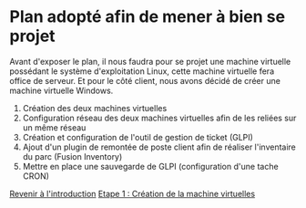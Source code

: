 # Plan adopté afin de mener à bien se projet 

Avant d'exposer le plan, il nous faudra pour se projet une machine virtuelle possédant le système d'exploitation Linux, cette machine virtuelle fera office de serveur. Et pour le côté client, nous avons décidé de créer une machine virtuelle Windows.

1. Création des deux machines virtuelles
2. Configuration réseau des deux machines virtuelles afin de les reliées sur un même réseau
3. Création et configuration de l'outil de gestion de ticket (GLPI)
4. Ajout d'un plugin de remontée de poste client afin de réaliser l'inventaire du parc (Fusion Inventory) 
5. Mettre en place une sauvegarde de GLPI (configuration d'une tache CRON)

[Revenir à l'introduction](https://github.com/kevinguyodo/Linux-deuxieme-annee/blob/main/TP1/Introduction.md)
[Etape 1 : Création de la machine virtuelles](https://github.com/kevinguyodo/Linux-deuxieme-annee/blob/main/TP1/Création%20VM.md)
